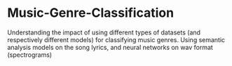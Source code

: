 # Music-Genre-Classification
Understanding the impact of using different types of datasets (and respectively different models) for classifying music genres. Using semantic analysis models on the song lyrics, and neural networks on wav format (spectrograms)
